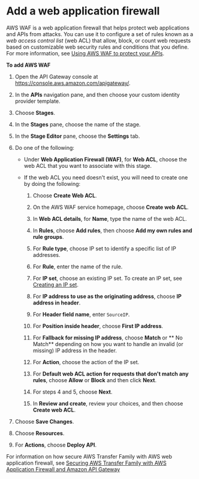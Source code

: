 # Add a web application firewall<a name="web-application-firewall"></a>

AWS WAF is a web application firewall that helps protect web applications and APIs from attacks\. You can use it to configure a set of rules known as a *web access control list* \(web ACL\) that allow, block, or count web requests based on customizable web security rules and conditions that you define\. For more information, see [Using AWS WAF to protect your APIs](https://docs.aws.amazon.com/apigateway/latest/developerguide/apigateway-control-access-aws-waf.html)\.

**To add AWS WAF**

1. Open the API Gateway console at [https://console\.aws\.amazon\.com/apigateway/](https://console.aws.amazon.com/apigateway/)\.

1. In the **APIs** navigation pane, and then choose your custom identity provider template\.

1. Choose **Stages**\.

1. In the **Stages** pane, choose the name of the stage\.

1. In the **Stage Editor** pane, choose the **Settings** tab\.

1. Do one of the following:
   + Under **Web Application Firewall \(WAF\)**, for **Web ACL**, choose the web ACL that you want to associate with this stage\.
   + If the web ACL you need doesn't exist, you will need to create one by doing the following:

     1. Choose **Create Web ACL**\.

     1. On the AWS WAF service homepage, choose **Create web ACL**\.

     1. In **Web ACL details**, for **Name**, type the name of the web ACL\.

     1. In **Rules**, choose **Add rules**, then choose **Add my own rules and rule groups**\.

     1. For **Rule type**, choose IP set to identify a specific list of IP addresses\.

     1. For **Rule**, enter the name of the rule\.

     1. For **IP set**, choose an existing IP set\. To create an IP set, see [Creating an IP set](https://docs.aws.amazon.com/waf/latest/developerguide/waf-ip-set-creating.html)\.

     1. For **IP address to use as the originating address**, choose **IP address in header**\.

     1. For **Header field name**, enter `SourceIP`\.

     1. For **Position inside header**, choose **First IP address**\.

     1. For **Fallback for missing IP address**, choose **Match** or ** No Match** depending on how you want to handle an invalid \(or missing\) IP address in the header\.

     1. For **Action**, choose the action of the IP set\.

     1. For **Default web ACL action for requests that don't match any rules**, choose **Allow** or **Block** and then click **Next**\.

     1. For steps 4 and 5, choose **Next**\.

     1. In **Review and create**, review your choices, and then choose **Create web ACL**\.

1. Choose **Save Changes**\.

1. Choose **Resources**\.

1. For **Actions**, choose **Deploy API**\.

 For information on how secure AWS Transfer Family with AWS web application firewall, see [Securing AWS Transfer Family with AWS Application Firewall and Amazon API Gateway](http://aws.amazon.com/blogs/storage/securing-aws-transfer-family-with-aws-web-application-firewall-and-amazon-api-gateway/) 